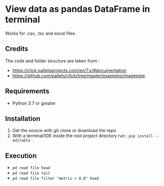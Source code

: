 # View data as pandas DataFrame in terminal

Works for .csv, .tsv and excel files.

## Credits

The code and folder structure are taken from :

- https://click.palletsprojects.com/en/7.x/#documentation
- https://github.com/pallets/click/tree/master/examples/imagepipe

## Requirements

- Python 3.7 or greater

## Installation

1. Get the source with git clone or download the repo
2. With a terminal/IDE inside the root project directory run :
   `pip install --editable .`

## Execution

- `pd read file head`
- `pd read file tail`
- `pd read file filter "metric > 0.8" head`
